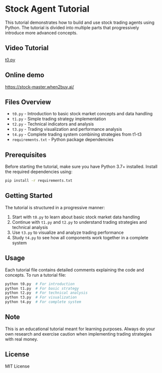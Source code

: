 # Stock Agent Tutorial

This tutorial demonstrates how to build and use stock trading agents using Python. The tutorial is divided into multiple parts that progressively introduce more advanced concepts.

## Video Tutorial

[t0.py](https://www.xiaohongshu.com/explore/67821f3f000000001703a3bb)

## Online demo
https://stock-master.when2buy.ai/

## Files Overview

- `t0.py` - Introduction to basic stock market concepts and data handling
- `t1.py` - Simple trading strategy implementation
- `t2.py` - Technical indicators and analysis
- `t3.py` - Trading visualization and performance analysis
- `t4.py` - Complete trading system combining strategies from t1-t3
- `requirements.txt` - Python package dependencies

## Prerequisites

Before starting the tutorial, make sure you have Python 3.7+ installed. Install the required dependencies using:

```bash
pip install -r requirements.txt
```

## Getting Started

The tutorial is structured in a progressive manner:

1. Start with `t0.py` to learn about basic stock market data handling
2. Continue with `t1.py` and `t2.py` to understand trading strategies and technical analysis
3. Use `t3.py` to visualize and analyze trading performance
4. Study `t4.py` to see how all components work together in a complete system

## Usage

Each tutorial file contains detailed comments explaining the code and concepts. To run a tutorial file:

```bash
python t0.py  # For introduction
python t1.py  # For basic strategy
python t2.py  # For technical analysis
python t3.py  # For visualization
python t4.py  # For complete system
```

## Note

This is an educational tutorial meant for learning purposes. Always do your own research and exercise caution when implementing trading strategies with real money.

## License

MIT License
